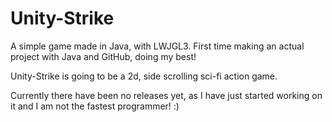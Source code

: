 # Unity-Strike
A simple game made in Java, with LWJGL3. First time making an actual project with Java and GitHub, doing my best!

Unity-Strike is going to be a 2d, side scrolling sci-fi action game.

Currently there have been no releases yet, as I have just started working on it and I am not the fastest programmer! :)
